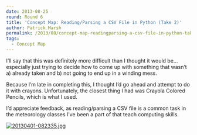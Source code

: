 ```yaml
---
date: 2013-08-25
round: Round 6
title: 'Concept Map: Reading/Parsing a CSV File in Python (Take 2)'
author: Patrick Marsh
permalink: /2013/08/concept-map-readingparsing-a-csv-file-in-python-take-2/
tags:
  - Concept Map
---
```

I&#8217;ll say that this was definitely more difficult than I thought it would be&#8230;especially just trying to decide how to come up with something that wasn&#8217;t a) already taken and b) not going to end up in a winding mess.

Because I&#8217;m late in completing this, I thought I&#8217;d go ahead and attempt to do it with crayons. Unfortunately, the closest thing I had was Crayola Colored Pencils, which is what I used.

I&#8217;d appreciate feedback, as reading/parsing a CSV file is a common task in the meteorology classes I&#8217;ve been a part of that teach computing skills.

[<img class="alignnone size-full" alt="20130401-082335.jpg" src="/training-course/uploads/2013/04/20130401-082335.jpg" />][1]

 [1]: /training-course/uploads/2013/04/20130401-082335.jpg
